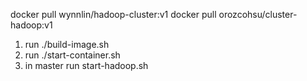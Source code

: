 docker pull wynnlin/hadoop-cluster:v1
docker pull orozcohsu/cluster-hadoop:v1
1. run ./build-image.sh
2. run ./start-container.sh
3. in master run start-hadoop.sh
